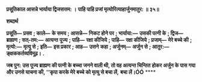 **प्रसूतिकाल आसन्ने भार्याया द्विजसत्तम: ।** **पाहि पाहि प्रजां मृत्योरित्याहार्जुनमातुर: ॥ ३५॥** 

**शब्दार्थ** 

**प्रसूति—** **प्रसव** **; काले—** **के समय** **; आसन्ने—** **निकट होने पर** **; भार्याया:—** **उसकी पत्नी के** **; द्विज—** **ब्राह्मण** **; सत्-तम:—** **अत्यन्त** **पूज्य** **; पाहि—** **रक्षा कीजिये** **; पाहि—** **रक्षा कीजिये** **; प्रजाम्—** **मेरे बच्चे की** **; मृत्यो:—** **मृत्यु से** **; इति—** **इस प्रकार** **; आह—** **उसने** **कहा** **; अर्जुनम्—** **अर्जुन से** **; आतुर:—** **ङ्क्षककर्तव्यविमूढ़।** **.** 

**जब पुन: उस पूज्य ब्राह्मण की पत्नी के बच्चा जनने वाली थी, तो वह अत्यन्त चिन्तित** **होकर अर्जुन के पास गया और उनसे याचना की, ''कृपा करके मेरे बच्चे को मृत्यु से बचा लें,** **बचा लें।ÓÓ** **** 